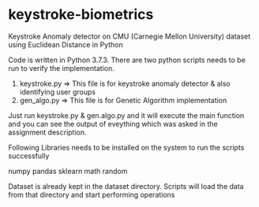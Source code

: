 # keystroke-biometrics
Keystroke Anomaly detector on CMU (Carnegie Mellon University) dataset using Euclidean Distance in Python

Code is written in Python 3.7.3.
There are two python scripts needs to be run to verify the implementation.

1. keystroke.py  => This file is for keystroke anomaly detector & also identifying user groups
2. gen_algo.py => This file is for Genetic Algorithm implementation

Just run keystroke.py & gen.algo.py and it will execute the main function
and you can see the output of eveything which was asked in the assignment description.

Following Libraries needs to be installed on the system to run the scripts successfully

numpy
pandas
sklearn
math
random

Dataset is already kept in the dataset directory. Scripts will load the data from that directory and start performing operations
